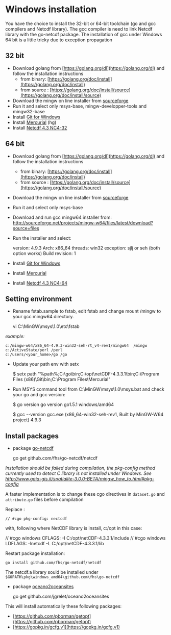 # Windows installation

You have the choice to install the 32-bit or 64-bit toolchain (go and gcc compilers and Netcdf library). The gcc compiler is need to link Netcdf library with the go-netcdf package. The installation of gcc under Windows 64 bit is a little tricky due to exception propagation

## 32 bit

* Download golang from [https://golang.org/dl](https://golang.org/dl) and follow the installation instructions
  * from binary: [https://golang.org/doc/install](https://golang.org/doc/install)
  * from source : [https://golang.org/doc/install/source](https://golang.org/doc/install/source)
* Download the mingw on line installer from [sourceforge](http://sourceforge.net/projects/mingw/files/latest/download?source=files)
* Run it and select only msys-base, mingw-developper-tools and mingw32-base
* Install [Git for Windows](https://git-scm.com/download/win)
* Install [Mercurial](https://mercurial.selenic.com/) (hg)
* Install [Netcdf 4.3 NC4-32](http://www.unidata.ucar.edu/software/netcdf/docs/winbin.html)

## 64 bit

* Download golang from [https://golang.org/dl](https://golang.org/dl) and follow the installation instructions
  * from binary: [https://golang.org/doc/install](https://golang.org/doc/install)
  * from source : [https://golang.org/doc/install/source](https://golang.org/doc/install/source)
* Download the mingw on line installer from [sourceforge](http://sourceforge.net/projects/mingw/files/latest/download?source=files)
* Run it and select only msys-base
* Download and run gcc mingw64 installer from: <http://sourceforge.net/projects/mingw-w64/files/latest/download?source=files>
* Run the installer and select:

    version: 4.9.3
    Arch: x86_64
    threads: win32
    exception: sjlj or seh  (both option works)
    Build revision: 1

* Install [Git for Windows](https://git-scm.com/download/win)
* Install [Mercurial](https://mercurial.selenic.com/)
* Install [Netcdf 4.3 NC4-64](http://www.unidata.ucar.edu/software/netcdf/docs/winbin.html)

## Setting environment

* Rename fstab.sample to fstab, edit fstab and change mount /mingw to your gcc mingw64 directory.

    vi C:\MinGW\msys\1.0\etc\fstab

_example:_

    c:/mingw-w64/x86_64-4.9.3-win32-seh-rt_v4-rev1/mingw64  /mingw
    c:/ActiveState/perl /perl
    c:/users/<your_home>/go /go

* Update your path env with setx

    $ setx path "%path%;C:\go\bin;C:\opt\netCDF-4.3.3.1\bin;C:\Program Files (x86)\Git\bin;C:\Program Files\Mercurial\"

* Run MSYS command tool from C:\MinGW\msys\1.0\msys.bat and check your go and gcc version:

    $ go version
    go version go1.5.1 windows/amd64

    $ gcc --version
    gcc.exe (x86_64-win32-seh-rev1, Built by MinGW-W64 project) 4.9.3

## Install packages

* package [go-netcdf](https://github.com/fhs/go-netcdf)

    go get github.com/fhs/go-netcdf/netcdf

_Installation should be failed during compilation, the pkg-config method currently used to detect C library is not installed under Windows. See <http://www.gaia-gis.it/spatialite-3.0.0-BETA/mingw_how_to.html#pkg-config>_

A faster implementation is to change these cgo directives in `dataset.go` and `attribute.go` files before compilation

Replace :

    // #cgo pkg-config: nectcdf

with, following where NetCDF library is install, c:/opt in this case:

   // #cgo windows CFLAGS: -I C:/opt/netCDF-4.3.3.1/include
   // #cgo windows LDFLAGS: -lnetcdf -L C:/opt/netCDF-4.3.3.1/lib

Restart package installation:

    go install github.com/fhs/go-netcdf/netcdf

The netcdf.a library sould be installed under       `$GOPATH\pkg\windows_amd64\github.com\fhs\go-netcdf`

* package [oceano2oceansites](https://github.com/jgrelet/oceano2oceansites)

    go get github.com/jgrelet/oceano2oceansites

This will install automatically these following packages:

* [https://github.com/pborman/getopt](https://github.com/pborman/getopt)
* [https://gopkg.in/gcfg.v1](https://gopkg.in/gcfg.v1)